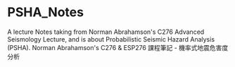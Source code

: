 # PSHA_Notes
A lecture Notes taking from Norman Abrahamson's C276 Advanced Seismology Lecture,
and is about Probabilistic Seismic Hazard Analysis (PSHA).
Norman Abrahamson's C276 & ESP276 課程筆記 - 機率式地震危害度分析
